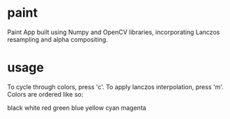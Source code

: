 # paint
Paint App built using Numpy and OpenCV libraries, incorporating Lanczos resampling and alpha compositing.

# usage
To cycle through colors, press 'c'. To apply lanczos interpolation, press 'm'. Colors are ordered like so:

black
white 
red
green 
blue
yellow
cyan 
magenta
